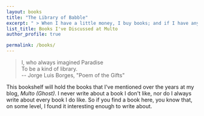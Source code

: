 ```yaml
---
layout: books
title: "The Library of Babble"
excerpt: " > When I have a little money, I buy books; and if I have any left, I buy food and clothes."
list_title: Books I've Discussed at Multo
author_profile: true

permalink: /books/
---
```

> I, who always imagined Paradise <br/>
> To be a kind of library.
<br/>  -- Jorge Luis Borges, "Poem of the Gifts" 

This bookshelf will hold the books that I've mentioned over the years at my blog, *Multo (Ghost)*.
I never write about a book I don't like, nor do I always write about every book I do like. So if you find a book here, you know that, on some level, I found it interesting enough to write about.

